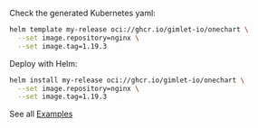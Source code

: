 
Check the generated Kubernetes yaml:

```bash
helm template my-release oci://ghcr.io/gimlet-io/onechart \
  --set image.repository=nginx \
  --set image.tag=1.19.3
```

Deploy with Helm:

```bash
helm install my-release oci://ghcr.io/gimlet-io/onechart \
  --set image.repository=nginx \
  --set image.tag=1.19.3
```

See all [Examples](/examples/deploying-an-image)
